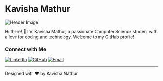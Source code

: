 <!-- Project Title -->
# Kavisha Mathur
![Header Image](https://your-image-url.com)

<!-- Introduction -->
Hi there! 👋 I'm Kavisha Mathur, a passionate Computer Science student with a love for coding and technology. Welcome to my GitHub profile!

<!-- Social Links -->
### Connect with Me
[![LinkedIn](https://img.shields.io/badge/LinkedIn-Connect-blue)](https://www.linkedin.com/in/kavisha-mathur-0524741b0/)
[![GitHub](https://img.shields.io/badge/GitHub-Follow-green)](https://github.com/Kavisha4)
[![Email](https://img.shields.io/badge/Email-Contact-red)](mailto:kvsha2020@gmail.com)

<!-- Footer -->
---
Designed with ❤️ by Kavisha Mathur
